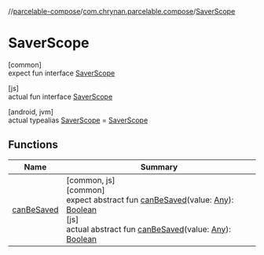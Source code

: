//[parcelable-compose](../../../index.md)/[com.chrynan.parcelable.compose](../index.md)/[SaverScope](index.md)

# SaverScope

[common]\
expect fun interface [SaverScope](index.md)

[js]\
actual fun interface [SaverScope](index.md)

[android, jvm]\
actual typealias [SaverScope](index.md) = [SaverScope](https://developer.android.com/reference/kotlin/androidx/compose/runtime/saveable/SaverScope.html)

## Functions

| Name | Summary |
|---|---|
| [canBeSaved](can-be-saved.md) | [common, js]<br>[common]<br>expect abstract fun [canBeSaved](can-be-saved.md)(value: [Any](https://kotlinlang.org/api/latest/jvm/stdlib/kotlin/-any/index.html)): [Boolean](https://kotlinlang.org/api/latest/jvm/stdlib/kotlin/-boolean/index.html)<br>[js]<br>actual abstract fun [canBeSaved](can-be-saved.md)(value: [Any](https://kotlinlang.org/api/latest/jvm/stdlib/kotlin/-any/index.html)): [Boolean](https://kotlinlang.org/api/latest/jvm/stdlib/kotlin/-boolean/index.html) |
